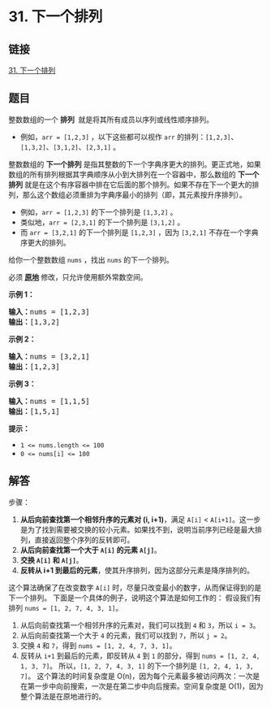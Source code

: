 # 31. 下一个排列

## 链接

[31. 下一个排列](https://leetcode.cn/problems/next-permutation/description/)

## 题目

整数数组的一个 **排列**  就是将其所有成员以序列或线性顺序排列。

* 例如，`arr = [1,2,3]` ，以下这些都可以视作 `arr` 的排列：`[1,2,3]`、`[1,3,2]`、`[3,1,2]`、`[2,3,1]` 。

整数数组的 **下一个排列** 是指其整数的下一个字典序更大的排列。更正式地，如果数组的所有排列根据其字典顺序从小到大排列在一个容器中，那么数组的 **下一个排列** 就是在这个有序容器中排在它后面的那个排列。如果不存在下一个更大的排列，那么这个数组必须重排为字典序最小的排列（即，其元素按升序排列）。

* 例如，`arr = [1,2,3]` 的下一个排列是 `[1,3,2]` 。
* 类似地，`arr = [2,3,1]` 的下一个排列是 `[3,1,2]` 。
* 而 `arr = [3,2,1]` 的下一个排列是 `[1,2,3]` ，因为 `[3,2,1]` 不存在一个字典序更大的排列。

给你一个整数数组 `nums` ，找出 `nums` 的下一个排列。

必须 **[原地](https://baike.baidu.com/item/%E5%8E%9F%E5%9C%B0%E7%AE%97%E6%B3%95)** 修改，只允许使用额外常数空间。

**示例 1：**

<pre><strong>输入：</strong>nums = [1,2,3]
<strong>输出：</strong>[1,3,2]
</pre>

**示例 2：**

<pre><strong>输入：</strong>nums = [3,2,1]
<strong>输出：</strong>[1,2,3]
</pre>

**示例 3：**

<pre><strong>输入：</strong>nums = [1,1,5]
<strong>输出：</strong>[1,5,1]
</pre>

**提示：**

* `1 <= nums.length <= 100`
* `0 <= nums[i] <= 100`

## 解答

步骤：

1. **从后向前查找第一个相邻升序的元素对 (i, i+1)**，满足 `A[i]` < `A[i+1]`。这一步是为了找到需要被交换的较小元素。如果找不到，说明当前序列已经是最大排列，直接返回整个序列的反转即可。
2. **从后向前查找第一个大于 `A[i]` 的元素 `A[j]`**。
3. **交换 `A[i]` 和 `A[j]`**。
4. **反转从 i+1 到最后的元素**，使其升序排列，因为这部分元素是降序排列的。

这个算法确保了在改变数字 `A[i]` 时，尽量只改变最小的数字，从而保证得到的是下一个排列。
下面是一个具体的例子，说明这个算法是如何工作的：
假设我们有排列 `nums = [1, 2, 7, 4, 3, 1]`。

1. 从后向前查找第一个相邻升序的元素对，我们可以找到 `4` 和 `3`，所以 `i = 3`。
2. 从后向前查找第一个大于 `4` 的元素，我们可以找到 `7`，所以 `j = 2`。
3. 交换 `4` 和 `7`，得到 `nums = [1, 2, 4, 7, 3, 1]`。
4. 反转从 `i+1` 到最后的元素，即反转从 `4` 到 `1` 的部分，得到 `nums = [1, 2, 4, 1, 3, 7]`。
所以，`[1, 2, 7, 4, 3, 1]` 的下一个排列是 `[1, 2, 4, 1, 3, 7]`。
这个算法的时间复杂度是 O(n)，因为每个元素最多被访问两次：一次是在第一步中向前搜索，一次是在第二步中向后搜索。空间复杂度是 O(1)，因为整个算法是在原地进行的。

